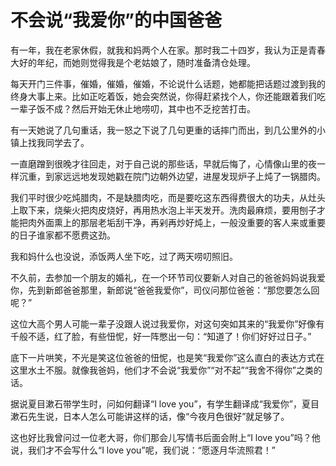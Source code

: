 # 不会说“我爱你”的中国爸爸

有一年，我在老家休假，就我和妈两个人在家。那时我二十四岁，我认为正是青春大好的年纪，而她则觉得我是个老姑娘了，随时准备清仓处理。 

每天开门三件事，催婚，催婚，催婚，不论说什么话题，她都能把话题过渡到我的终身大事上来。比如正吃着饭，她会突然说，你得赶紧找个人，你还能跟着我们吃一辈子饭不成？然后开始无休止地唠叨，其中也不乏挖苦打击。 

有一天她说了几句重话，我一怒之下说了几句更重的话摔门而出，到几公里外的小镇上找我同学去了。 

一直磨蹭到很晚才往回走，对于自己说的那些话，早就后悔了，心情像山里的夜一样沉重，到家远远地发现她戳在院门边朝外边望，进屋发现炉子上炖了一锅腊肉。 

我们平时很少吃炖腊肉，不是缺腊肉吃，而是要吃这东西得费很大的功夫，从灶头上取下来，烧柴火把肉皮烧好，再用热水泡上半天发开。洗肉最麻烦，要用刨子才能把肉外面熏上的那层老垢刮干净，再剁再炒好炖上，一般没重要的客人来或重要的日子谁家都不愿费这劲。 

我和妈什么也没说，添饭两人坐下吃，过了两天唠叨照旧。 

不久前，去参加一个朋友的婚礼，在一个环节司仪要新人对自己的爸爸妈妈说我爱你，先到新郎爸爸那里，新郎说“爸爸我爱你”，司仪问那位爸爸：“那您要怎么回呢？” 

这位大高个男人可能一辈子没跟人说过我爱你，对这句突如其来的“我爱你”好像有千般不适，红了脸，有些忸怩，好一阵憋出一句：“知道了！你们好好过日子。” 

底下一片哄笑，不光是笑这位爸爸的忸怩，也是笑“我爱你”这么直白的表达方式在这里水土不服。就像我爸妈，他们才不会说“我爱你”“对不起”“我舍不得你”之类的话。 

据说夏目漱石带学生时，问如何翻译“I love you”，有学生翻译成“我爱你”，夏目漱石先生说，日本人怎么可能讲这样的话，像“今夜月色很好”就足够了。 

这也好比我曾问过一位老大哥，你们那会儿写情书后面会附上“I love you”吗？他说，我们才不会写什么“I love you”呢，我们说：“愿逐月华流照君！”